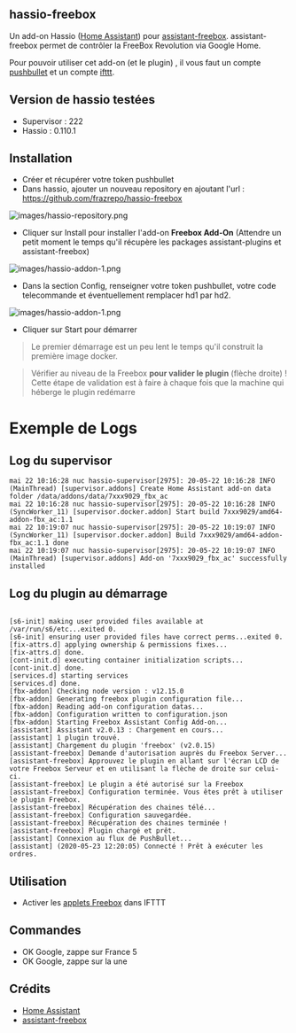 ## hassio-freebox

Un add-on Hassio ([Home Assistant](https://www.home-assistant.io/)) pour [assistant-freebox](https://github.com/Aymkdn/assistant-freebox). assistant-freebox permet de contrôler la FreeBox Revolution via Google Home.

Pour pouvoir utiliser cet add-on (et le plugin) , il vous faut un compte [pushbullet](https://www.pushbullet.com/) et un compte [ifttt](https://ifttt.com/).

## Version de hassio testées
* Supervisor : 222
* Hassio : 0.110.1

## Installation

* Créer et récupérer votre token pushbullet
* Dans hassio, ajouter un nouveau repository en ajoutant l'url : https://github.com/frazrepo/hassio-freebox

![images/hassio-repository.png](images/hassio-repository.png)

* Cliquer sur Install pour installer l'add-on **Freebox Add-On** (Attendre un petit moment le temps qu'il récupère les packages assistant-plugins et assistant-freebox)

![images/hassio-addon-1.png](images/hassio-addon-1.png)

* Dans la section Config, renseigner votre token pushbullet, votre code telecommande et éventuellement remplacer hd1 par hd2.

![images/hassio-addon-1.png](images/hassio-addon-2.png)

* Cliquer sur Start pour démarrer
> Le premier démarrage est un peu lent le temps qu'il construit la première image docker.

> Vérifier au niveau de la Freebox **pour valider le plugin** (flèche droite) ! Cette étape de validation est à faire à chaque fois que la machine qui héberge le plugin redémarre


# Exemple de Logs

## Log du supervisor

```
mai 22 10:16:28 nuc hassio-supervisor[2975]: 20-05-22 10:16:28 INFO (MainThread) [supervisor.addons] Create Home Assistant add-on data folder /data/addons/data/7xxx9029_fbx_ac
mai 22 10:16:28 nuc hassio-supervisor[2975]: 20-05-22 10:16:28 INFO (SyncWorker_11) [supervisor.docker.addon] Start build 7xxx9029/amd64-addon-fbx_ac:1.1
mai 22 10:19:07 nuc hassio-supervisor[2975]: 20-05-22 10:19:07 INFO (SyncWorker_11) [supervisor.docker.addon] Build 7xxx9029/amd64-addon-fbx_ac:1.1 done
mai 22 10:19:07 nuc hassio-supervisor[2975]: 20-05-22 10:19:07 INFO (MainThread) [supervisor.addons] Add-on '7xxx9029_fbx_ac' successfully installed
```

## Log du plugin au démarrage

```

[s6-init] making user provided files available at /var/run/s6/etc...exited 0.
[s6-init] ensuring user provided files have correct perms...exited 0.
[fix-attrs.d] applying ownership & permissions fixes...
[fix-attrs.d] done.
[cont-init.d] executing container initialization scripts...
[cont-init.d] done.
[services.d] starting services
[services.d] done.
[fbx-addon] Checking node version : v12.15.0
[fbx-addon] Generating freebox plugin configuration file...
[fbx-addon] Reading add-on configuration datas...
[fbx-addon] Configuration written to configuration.json
[fbx-addon] Starting Freebox Assistant Config Add-on...
[assistant] Assistant v2.0.13 : Chargement en cours...
[assistant] 1 plugin trouvé.
[assistant] Chargement du plugin 'freebox' (v2.0.15)
[assistant-freebox] Demande d'autorisation auprès du Freebox Server...
[assistant-freebox] Approuvez le plugin en allant sur l'écran LCD de votre Freebox Serveur et en utilisant la flèche de droite sur celui-ci.
[assistant-freebox] Le plugin a été autorisé sur la Freebox
[assistant-freebox] Configuration terminée. Vous êtes prêt à utiliser le plugin Freebox.
[assistant-freebox] Récupération des chaines télé...
[assistant-freebox] Configuration sauvegardée.
[assistant-freebox] Récupération des chaines terminée !
[assistant-freebox] Plugin chargé et prêt.
[assistant] Connexion au flux de PushBullet...
[assistant] (2020-05-23 12:20:05) Connecté ! Prêt à exécuter les ordres.
```

## Utilisation

* Activer les [applets Freebox](https://ifttt.com/search/query/freebox) dans IFTTT

## Commandes
* OK Google, zappe sur France 5
* OK Google, zappe sur la une

## Crédits
* [Home Assistant](https://www.home-assistant.io/)
* [assistant-freebox](https://github.com/Aymkdn/assistant-freebox)

